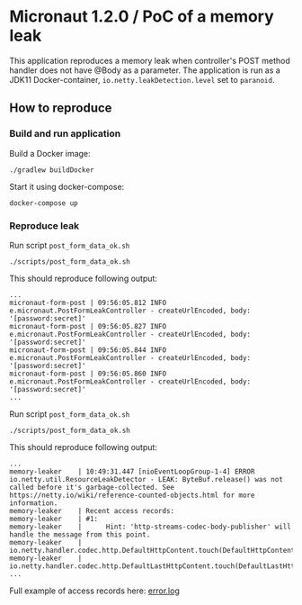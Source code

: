 # Micronaut 1.2.0 / PoC of a memory leak 

This application reproduces a memory leak when controller's POST method handler does not have @Body as a parameter.
The application is run as a JDK11 Docker-container, `io.netty.leakDetection.level` set to `paranoid`. 

## How to reproduce

### Build and run application
Build a Docker image:
```
./gradlew buildDocker
``` 

Start it using docker-compose:
```
docker-compose up
``` 

### Reproduce leak
Run script `post_form_data_ok.sh` 
```
./scripts/post_form_data_ok.sh
```

This should reproduce following output:
```
...
micronaut-form-post | 09:56:05.812 INFO  e.micronaut.PostFormLeakController - createUrlEncoded, body: '[password:secret]'
micronaut-form-post | 09:56:05.827 INFO  e.micronaut.PostFormLeakController - createUrlEncoded, body: '[password:secret]'
micronaut-form-post | 09:56:05.844 INFO  e.micronaut.PostFormLeakController - createUrlEncoded, body: '[password:secret]'
micronaut-form-post | 09:56:05.860 INFO  e.micronaut.PostFormLeakController - createUrlEncoded, body: '[password:secret]'
...
```


Run script `post_form_data_ok.sh` 
```
./scripts/post_form_data_ok.sh
```

This should reproduce following output:
```
...
memory-leaker    | 10:49:31.447 [nioEventLoopGroup-1-4] ERROR io.netty.util.ResourceLeakDetector - LEAK: ByteBuf.release() was not called before it's garbage-collected. See https://netty.io/wiki/reference-counted-objects.html for more information.
memory-leaker    | Recent access records: 
memory-leaker    | #1:
memory-leaker    |      Hint: 'http-streams-codec-body-publisher' will handle the message from this point.
memory-leaker    |      io.netty.handler.codec.http.DefaultHttpContent.touch(DefaultHttpContent.java:88)
memory-leaker    |      io.netty.handler.codec.http.DefaultLastHttpContent.touch(DefaultLastHttpContent.java:88)
...
```
Full example of access records here: [error.log](./error.log)
